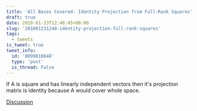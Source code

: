 ```yaml
---
title: 'All Bases Covered: Identity Projection from Full-Rank Squares'
draft: true
date: 2010-01-23T12:48:45+00:00
slug: '201001231248-identity-projection-full-rank-squares'
tags:
  - tweets
is_tweet: true
tweet_info:
  id: '8099818648'
  type: 'post'
  is_thread: False
---
```




If A is square and has linearly independent vectors then it's projection matrix is identity because A would cover whole space.

[Discussion](https://x.com/sytelus/status/8099818648)
